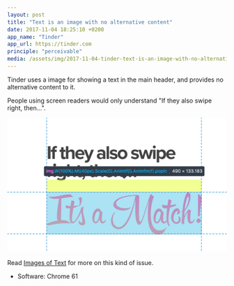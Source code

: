 ```yaml
---
layout: post
title: "Text is an image with no alternative content"
date: 2017-11-04 18:25:10 +0200
app_name: "Tinder"
app_url: https://tinder.com
principle: "perceivable"
media: /assets/img/2017-11-04-tinder-text-is-an-image-with-no-alternative-content.png
---
```


Tinder uses a image for showing a text in the main header, and provides no alternative content to it.

People using screen readers would only understand "If they also swipe right, then...".

![No alt attribute](/assets/img/2017-11-04-tinder-text-is-an-image-with-no-alternative-content.png)

Read [Images of Text](https://www.w3.org/WAI/tutorials/images/textual/) for more on this kind of issue.

* Software: Chrome 61

